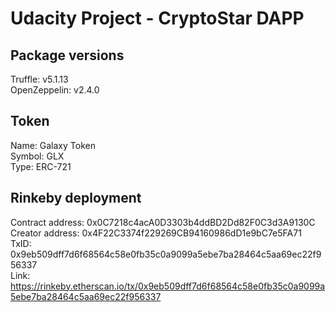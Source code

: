 # Udacity Project - CryptoStar DAPP

## Package versions
Truffle: v5.1.13 <br />
OpenZeppelin: v2.4.0 <br />

## Token
Name: Galaxy Token <br />
Symbol: GLX <br />
Type: ERC-721 <br />

## Rinkeby deployment
Contract address: 0x0C7218c4acA0D3303b4ddBD2Dd82F0C3d3A9130C <br />
Creator address: 0x4F22C3374f229269CB94160986dD1e9bC7e5FA71 <br />
TxID: 0x9eb509dff7d6f68564c58e0fb35c0a9099a5ebe7ba28464c5aa69ec22f956337 <br />
Link: https://rinkeby.etherscan.io/tx/0x9eb509dff7d6f68564c58e0fb35c0a9099a5ebe7ba28464c5aa69ec22f956337
